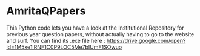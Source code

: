 # AmritaQPapers
This Python code lets you have a look at the Institutional Repository for previous year question papers, without actually having to go to the website and surf.
You can find its .exe file here : https://drive.google.com/open?id=1M5xe1IRNF1C0P9LOC5Me7bIUmF1SOwuo

